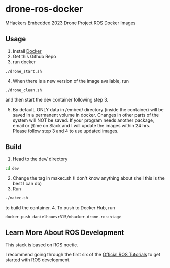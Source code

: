 # drone-ros-docker
MHackers Embedded 2023 Drone Project ROS Docker Images

## Usage
1. Install [Docker](https://www.docker.com)
2. Get this Github Repo
3. run docker
```bash
./drone_start.sh
```
4. When there is a new version of the image available, run
```
./drone_clean.sh
```
and then start the dev container following step 3.

5. By default, ONLY data in /embed/ directory (inside the container) will be saved in a permanent volume in docker. Changes in other parts of the system will NOT be saved. If your program needs another package, email or @me on Slack and I will update the images within 24 hrs. Please follow step 3 and 4 to use updated images. 

## Build
1. Head to the dev/ directory
```bash
cd dev
```
2. Change the tag in makec.sh (I don't know anything about shell this is the best I can do)
3. Run
```
./makec.sh
```
to build the container. 
4. To push to Docker Hub, run
```
docker push danielhouevr315/mhacker-drone-ros:<tag>
```

## Learn More About ROS Development
This stack is based on ROS noetic. 

I recommend going through the first six of the [Official ROS Tutorials](http://wiki.ros.org/ROS/Tutorials) to get started with ROS development. 
